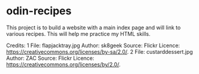 # odin-recipes
This project is to build a website with a main index page and will link to various recipes.
This will help me practice my HTML skills.

Credits:
1 File: flapjacktray.jpg Author: sk8geek Source: Flickr Licence: https://creativecommons.org/licenses/by-sa/2.0/.
2 File: custarddessert.jpg Author: ZAC Source: Flickr Licence: https://creativecommons.org/licenses/by/2.0/.